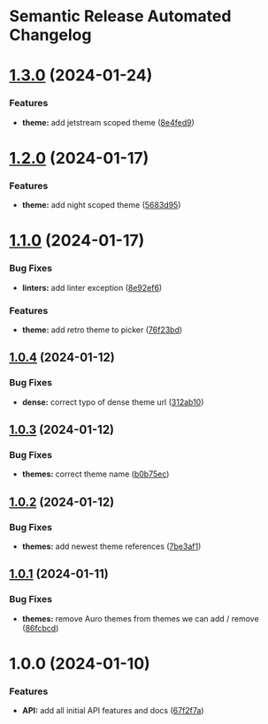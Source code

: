 # Semantic Release Automated Changelog

# [1.3.0](https://github.com/AlaskaAirlines/auro-themeswitcher/compare/v1.2.0...v1.3.0) (2024-01-24)


### Features

* **theme:** add jetstream scoped theme ([8e4fed9](https://github.com/AlaskaAirlines/auro-themeswitcher/commit/8e4fed9f3da39ce69e11a6473a09829abcc3c8c3))

# [1.2.0](https://github.com/AlaskaAirlines/auro-themeswitcher/compare/v1.1.0...v1.2.0) (2024-01-17)


### Features

* **theme:** add night scoped theme ([5683d95](https://github.com/AlaskaAirlines/auro-themeswitcher/commit/5683d95684ae8f7a6d0c9e852370414e6b9a745e))

# [1.1.0](https://github.com/AlaskaAirlines/auro-themeswitcher/compare/v1.0.4...v1.1.0) (2024-01-17)


### Bug Fixes

* **linters:** add linter exception ([8e92ef6](https://github.com/AlaskaAirlines/auro-themeswitcher/commit/8e92ef62b00cc566a92e57205c0465257d215853))


### Features

* **theme:** add retro theme to picker ([76f23bd](https://github.com/AlaskaAirlines/auro-themeswitcher/commit/76f23bdab8c6a49d6a3fde610af997c71a19a0f2))

## [1.0.4](https://github.com/AlaskaAirlines/auro-themeswitcher/compare/v1.0.3...v1.0.4) (2024-01-12)


### Bug Fixes

* **dense:** correct typo of dense theme url ([312ab10](https://github.com/AlaskaAirlines/auro-themeswitcher/commit/312ab10a72524161d114cdee6e770ea985271357))

## [1.0.3](https://github.com/AlaskaAirlines/auro-themeswitcher/compare/v1.0.2...v1.0.3) (2024-01-12)


### Bug Fixes

* **themes:** correct theme name ([b0b75ec](https://github.com/AlaskaAirlines/auro-themeswitcher/commit/b0b75eca671152fe6f7b4cad0009a9f6c6b44c1b))

## [1.0.2](https://github.com/AlaskaAirlines/auro-themeswitcher/compare/v1.0.1...v1.0.2) (2024-01-12)


### Bug Fixes

* **themes:** add newest theme references ([7be3af1](https://github.com/AlaskaAirlines/auro-themeswitcher/commit/7be3af18691f23b215e356fc95d24dd2f26bd344))

## [1.0.1](https://github.com/AlaskaAirlines/auro-themeswitcher/compare/v1.0.0...v1.0.1) (2024-01-11)


### Bug Fixes

* **themes:** remove Auro themes from themes we can add / remove ([86fcbcd](https://github.com/AlaskaAirlines/auro-themeswitcher/commit/86fcbcd597e72e06be499ec56d6fa7c944da913d))

# 1.0.0 (2024-01-10)


### Features

* **API:** add all initial API features and docs ([67f2f7a](https://github.com/AlaskaAirlines/auro-themeswitcher/commit/67f2f7aff0a699d5c42bd4b624635c366343e5ce))
